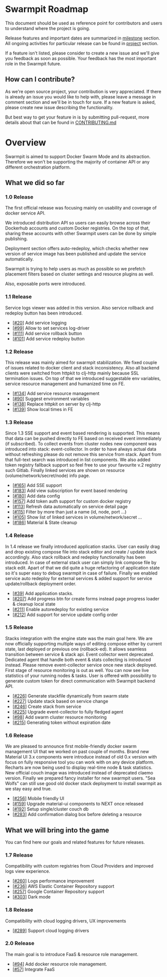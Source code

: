 Swarmpit Roadmap
================

This document should be used as reference point for contributors and users to understand where the
project is going.

Release features and important dates are summarized in 
[milestone](https://github.com/swarmpit/swarmpit/milestones) section. <br />
All ongoing activities for particular release can be found in 
[project](https://github.com/swarmpit/swarmpit/projects) section.

If a feature isn't listed, please consider to create a new issue and we'll give you feedback as soon
as possible. Your feedback has the most important role in the Swarmpit future.

## How can I contribute?

As we're open source project, your contribution is very appreciated. If there is already an issue you
would like to help with, please leave a message in comment section and we'll be in touch for sure. If a new feature is asked, please create new issue describing the functionality.

But best way to get your feature in is by submitting pull-request, more details about that can be found in [CONTRIBUTING.md](CONTRIBUTING.md)

# Overview

Swarmpit is aimed to support Docker Swarm Mode and its abstraction. Therefore we won't be supporting  the majority of container API or any different orchestration platform. 
 
## What we did so far 
 
### 1.0 Release

The first official release was focusing mainly on usability and coverage of docker service API.

We introduced distribution API so users can easily browse across their Dockerhub accounts and
custom Docker registries. On the top of that, sharing these accounts with other Swarmpit users
can be done by simple publishing.

Deployment section offers auto-redeploy, which checks whether new version of service image has been
published and update the service automatically.

Swarmpit is trying to help users as much as possible so we prefetch placement filters based
on cluster settings and resource plugins as well.

Also, exposable ports were introduced.

### 1.1 Release

Service logs viewer was added in this version. Also service rollback and redeploy button has been introduced.

-  [[#20](https://github.com/swarmpit/swarmpit/issues/20)] Add service logging
-  [[#99](https://github.com/swarmpit/swarmpit/issues/99)] Allow to set services log-driver
-  [[#111](https://github.com/swarmpit/swarmpit/issues/111)] Add service rollback button
-  [[#101](https://github.com/swarmpit/swarmpit/issues/101)] Add service redeploy button

### 1.2 Release

This release was mainly aimed for swarmpit stabilization. We fixed couple of issues related to docker client
and stack inconsistency. Also all backend clients were switched from httpkit to clj-http mainly because SSL
termination issues. On top of that we introduced suggestable env variables, service resource management and
humanized time on FE.

- [[#134](https://github.com/swarmpit/swarmpit/issues/134)] Add service resource management
- [[#90](https://github.com/swarmpit/swarmpit/issues/90)] Suggest environment variables
- [[#138](https://github.com/swarmpit/swarmpit/issues/138)] Replace httpkit on server by clj-http
- [[#139](https://github.com/swarmpit/swarmpit/issues/139)] Show local times in FE

### 1.3 Release

Since 1.3 SSE support and event based rendering is supported. This means that data can be pushed directly
to FE based on received event immediately (if subscribed). To collect events from cluster nodes new component
was introduced into stack: event-collector. In order to have always actual data without refreshing please
do not remove this service from stack. Apart from that full-text search was introduced in list components. We
also added token registry fallback support so feel free to use your favourite v.2 registry such Gitlab. Finally
linked services are shown on resource (volume/network/secret/node) info page.

- [[#165](https://github.com/swarmpit/swarmpit/issues/165)] Add SSE support
- [[#183](https://github.com/swarmpit/swarmpit/issues/183)] Add view subscription for event based rendering
- [[#180](https://github.com/swarmpit/swarmpit/issues/180)] Add data config
- [[#157](https://github.com/swarmpit/swarmpit/issues/157)] Add token auth support for custom docker registry
- [[#113](https://github.com/swarmpit/swarmpit/issues/113)] Refresh data automatically on service detail page
- [[#115](https://github.com/swarmpit/swarmpit/issues/115)] Filter by more than just a name (id, node, port ...)
- [[#105](https://github.com/swarmpit/swarmpit/issues/105)] Show list of linked services in volume/network/secret ...
- [[#186](https://github.com/swarmpit/swarmpit/issues/186)] Material & State cleanup

### 1.4 Release

In 1.4 release we finally introduced application stacks. User can easily drag and drop existing compose file
into stack editor and create / update stack accordingly. Also stack rollback and redeploy functionality has
been introduced. In case of external stack user can simply link compose file by stack edit. Apart of that we
did quite a huge refactoring of application state so it's super easy to debug swarmpit in case of failure. 
Finally we enabled service auto redeploy for external services & added support for service update/rollback
deployment order.

- [[#39](https://github.com/swarmpit/swarmpit/issues/39)] Add application stacks.
- [[#207](https://github.com/swarmpit/swarmpit/issues/207)] Add progress btn for create forms instead page progress loader & cleanup local state
- [[#211](https://github.com/swarmpit/swarmpit/issues/211)] Enable autoredeploy for existing service
- [[#212](https://github.com/swarmpit/swarmpit/issues/212)] Add support for service update config order

### 1.5 Release

Stacks integration with the engine state was the main goal here. We are now officially supporting multiple ways
of editing compose either by current state, last deployed or previous one (rollback-ed). It allows seamless
transition between service & stack api. Event collector went deprecated. Dedicated agent that handle both
event & stats collecting is introduced instead. Please remove event-collector service once new stack deployed.
First stage of resource monitoring is out as well. You can now see live statistics of your running nodes & tasks.
User is offered with possibility to generate custom token for direct communication with Swarmpit backend API.

- [[#226](https://github.com/swarmpit/swarmpit/issues/226)] Generate stackfile dynamically from swarm state
- [[#227](https://github.com/swarmpit/swarmpit/issues/227)] Update stack based on service change
- [[#246](https://github.com/swarmpit/swarmpit/issues/246)] Create stack from service
- [[#225](https://github.com/swarmpit/swarmpit/issues/225)] Upgrade event-collector to fully fledged agent
- [[#98](https://github.com/swarmpit/swarmpit/issues/98)] Add swarm cluster resource monitoring
- [[#215](https://github.com/swarmpit/swarmpit/issues/215)] Generating token without expiration date

### 1.6 Release

We are pleased to announce first mobile-friendly docker swarm management UI that we worked on past couple
of months. Brand new Material UI 3.x components were introduce instead of old 0.x version with focus on
fully responsive tool you can work with on any device platform. Recharts are now being used to display 
real-time node & task statistics. New official couch image was introduced instead of deprecated claemo version.
Finally we prepared fancy installer for new swarmpit users. "Sea Wolfs" can still use good old docker stack
deployment to install swarmpit as we stay easy and true.

- [[#256](https://github.com/swarmpit/swarmpit/issues/256)] Mobile friendly UI
- [[#159](https://github.com/swarmpit/swarmpit/issues/159)] Upgrade material-ui components to NEXT once released
- [[#192](https://github.com/swarmpit/swarmpit/issues/192)] Setup single/cluster couch db
- [[#283](https://github.com/swarmpit/swarmpit/issues/283)] Add confirmation dialog box before deleting a resource

## What we will bring into the game

You can find here our goals and related features for future releases.

### 1.7 Release

Compatibility with custom registries from Cloud Providers and improved logs view experience.

- [[#260](https://github.com/swarmpit/swarmpit/issues/260)] Logs performance improvement
- [[#236](https://github.com/swarmpit/swarmpit/issues/236)] AWS Elastic Container Repository support
- [[#257](https://github.com/swarmpit/swarmpit/issues/257)] Google Container Repository support
- [[#303](https://github.com/swarmpit/swarmpit/issues/303)] Dark mode

### 1.8 Release

Compatibility with cloud logging drivers, UX improvements

- [[#289](https://github.com/swarmpit/swarmpit/issues/289)] Support cloud logging drivers

### 2.0 Release

The main goal is to introduce FaaS & resource role management.

- [[#94](https://github.com/swarmpit/swarmpit/issues/94)] Add docker resource role management.
- [[#57](https://github.com/swarmpit/swarmpit/issues/57)] Integrate FaaS
